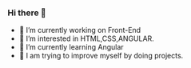 ### Hi there 👋


- 🔭 I’m currently working on Front-End
- 👀 I’m interested in HTML,CSS,ANGULAR.
- 🌱 I’m currently learning Angular
- 👯 I am trying to improve myself by doing projects.



